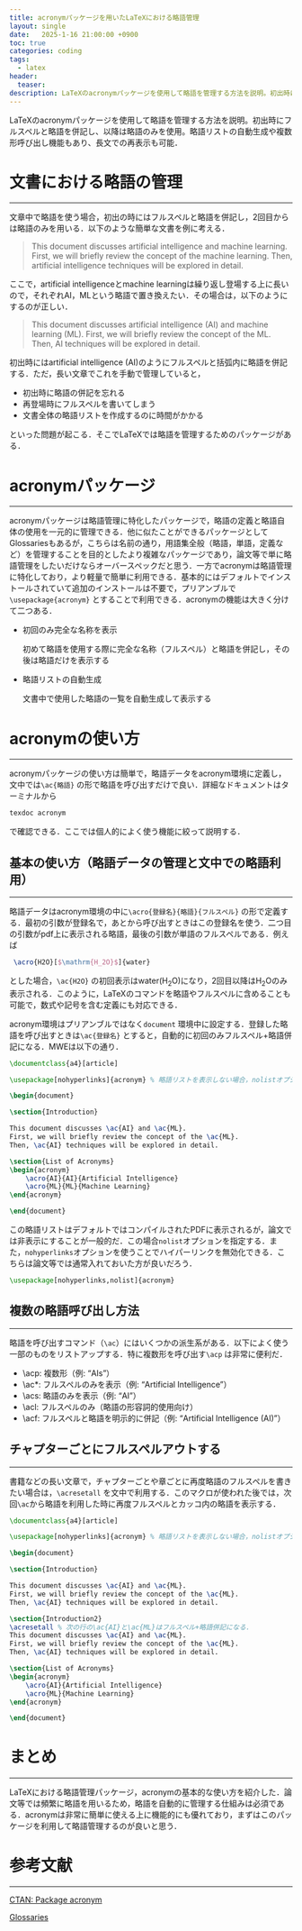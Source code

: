 ```yaml
---
title: acronymパッケージを用いたLaTeXにおける略語管理
layout: single
date:   2025-1-16 21:00:00 +0900
toc: true
categories: coding
tags:
  - latex
header:
  teaser:
description: LaTeXのacronymパッケージを使用して略語を管理する方法を説明。初出時にフルスペルと略語を併記し、以降は略語のみを使用。略語リストの自動生成や複数形呼び出し機能もあり、長文での再表示も可能．
---
```


LaTeXのacronymパッケージを使用して略語を管理する方法を説明。初出時にフルスペルと略語を併記し、以降は略語のみを使用。略語リストの自動生成や複数形呼び出し機能もあり、長文での再表示も可能．


# 文書における略語の管理

---

文章中で略語を使う場合，初出の時にはフルスペルと略語を併記し，2回目からは略語のみを用いる．以下のような簡単な文書を例に考える．

> This document discusses artificial intelligence and machine learning. First, we will briefly review the concept of the machine learning. Then, artificial intelligence techniques will be explored in detail.
>

ここで，artificial intelligenceとmachine learningは繰り返し登場する上に長いので，それぞれAI，MLという略語で置き換えたい．その場合は，以下のようにするのが正しい．

> This document discusses artificial intelligence (AI) and machine learning (ML). First, we will briefly review the concept of the ML. Then, AI techniques will be explored in detail.
>

初出時にはartificial intelligence (AI)のようにフルスペルと括弧内に略語を併記する．ただ，長い文章でこれを手動で管理していると，

- 初出時に略語の併記を忘れる
- 再登場時にフルスペルを書いてしまう
- 文書全体の略語リストを作成するのに時間がかかる

といった問題が起こる．そこでLaTeXでは略語を管理するためのパッケージがある．

# acronymパッケージ

---

acronymパッケージは略語管理に特化したパッケージで，略語の定義と略語自体の使用を一元的に管理できる．他に似たことができるパッケージとしてGlossariesもあるが，こちらは名前の通り，用語集全般（略語，単語，定義など）を管理することを目的としたより複雑なパッケージであり，論文等で単に略語管理をしたいだけならオーバースペックだと思う．一方でacronymは略語管理に特化しており，より軽量で簡単に利用できる．基本的にはデフォルトでインストールされていて追加のインストールは不要で，プリアンブルで`\usepackage{acronym}` とすることで利用できる．acronymの機能は大きく分けて二つある．

- 初回のみ完全な名称を表示

    初めて略語を使用する際に完全な名称（フルスペル）と略語を併記し，その後は略語だけを表示する

- 略語リストの自動生成

    文書中で使用した略語の一覧を自動生成して表示する


# acronymの使い方

---

acronymパッケージの使い方は簡単で，略語データをacronym環境に定義し，文中では`\ac{略語}` の形で略語を呼び出すだけで良い．詳細なドキュメントはターミナルから

```latex
texdoc acronym
```

で確認できる．ここでは個人的によく使う機能に絞って説明する．

## 基本の使い方（略語データの管理と文中での略語利用）

---

略語データはacronym環境の中に`\acro{登録名}{略語}{フルスペル}` の形で定義する．最初の引数が登録名で，あとから呼び出すときはこの登録名を使う．二つ目の引数がpdf上に表示される略語，最後の引数が単語のフルスペルである．例えば

```latex
 \acro{H2O}[$\mathrm{H_2O}$]{water}
```

とした場合，`\ac{H2O}` の初回表示はwater($\mathrm{H_2O}$)になり，2回目以降は$\mathrm{H_2O}$のみ表示される．このように，LaTeXのコマンドを略語やフルスペルに含めることも可能で，数式や記号を含む定義にも対応できる．

acronym環境はプリアンブルではなく`document` 環境中に設定する．登録した略語を呼び出すときは`\ac{登録名}` とすると，自動的に初回のみフルスペル+略語併記になる．MWEは以下の通り．

```latex
\documentclass{a4}[article]

\usepackage[nohyperlinks]{acronym} % 略語リストを表示しない場合，nolistオプションをつける

\begin{document}

\section{Introduction}

This document discusses \ac{AI} and \ac{ML}.
First, we will briefly review the concept of the \ac{ML}.
Then, \ac{AI} techniques will be explored in detail.

\section{List of Acronyms}
\begin{acronym}
    \acro{AI}{AI}{Artificial Intelligence}
    \acro{ML}{ML}{Machine Learning}
\end{acronym}

\end{document}
```

この略語リストはデフォルトではコンパイルされたPDFに表示されるが，論文では非表示にすることが一般的だ．この場合`nolist`オプションを指定する．また，`nohyperlinks`オプションを使うことでハイパーリンクを無効化できる．こちらは論文等では通常入れておいた方が良いだろう．

```latex
\usepackage[nohyperlinks,nolist]{acronym}
```

## 複数の略語呼び出し方法

---

略語を呼び出すコマンド（`\ac`）にはいくつかの派生系がある．以下によく使う一部のものをリストアップする．特に複数形を呼び出す`\acp` は非常に便利だ．

- \acp: 複数形（例: “AIs”）
- \ac*: フルスペルのみを表示（例: “Artificial Intelligence”）
- \acs: 略語のみを表示（例: “AI”）
- \acl: フルスペルのみ（略語の形容詞的使用向け）
- \acf: フルスペルと略語を明示的に併記（例: “Artificial Intelligence (AI)”）

## チャプターごとにフルスペルアウトする

---

書籍などの長い文章で，チャプターごとや章ごとに再度略語のフルスペルを書きたい場合は，`\acresetall` を文中で利用する．このマクロが使われた後では，次回`\ac`から略語を利用した時に再度フルスペルとカッコ内の略語を表示する．

```latex
\documentclass{a4}[article]

\usepackage[nohyperlinks]{acronym} % 略語リストを表示しない場合，nolistオプションをつける

\begin{document}

\section{Introduction}

This document discusses \ac{AI} and \ac{ML}.
First, we will briefly review the concept of the \ac{ML}.
Then, \ac{AI} techniques will be explored in detail.

\section{Introduction2}
\acresetall % 次の行の\ac{AI}と\ac{ML}はフルスペル+略語併記になる．
This document discusses \ac{AI} and \ac{ML}.
First, we will briefly review the concept of the \ac{ML}.
Then, \ac{AI} techniques will be explored in detail.

\section{List of Acronyms}
\begin{acronym}
    \acro{AI}{Artificial Intelligence}
    \acro{ML}{Machine Learning}
\end{acronym}

\end{document}
```

# まとめ

---

LaTeXにおける略語管理パッケージ，acronymの基本的な使い方を紹介した．論文等では頻繁に略語を用いるため，略語を自動的に管理する仕組みは必須である．acronymは非常に簡単に使える上に機能的にも優れており，まずはこのパッケージを利用して略語管理するのが良いと思う．

# 参考文献

---

[CTAN: Package acronym](https://ctan.org/pkg/acronym?lang=en)

[Glossaries](https://www.overleaf.com/learn/latex/Glossaries)

